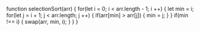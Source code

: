 function selectionSort(arr) {
  for(let i = 0; i < arr.length - 1; i ++) {
    let min = i;
    for(let j = i + 1; j < arr.length; j ++) {
      if(arr[min] > arr[j]) {
        min = j;
      }
    }
    if(min !== i) {
      swap(arr, min, i);
    }
  }
}